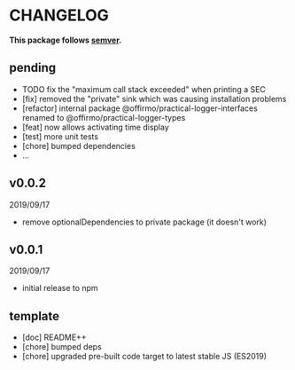 # CHANGELOG
**This package follows [semver](https://semver.org/).**

## pending
* TODO fix the "maximum call stack exceeded" when printing a SEC
* [fix] removed the "private" sink which was causing installation problems
* [refactor] internal package @offirmo/practical-logger-interfaces renamed to @offirmo/practical-logger-types
* [feat] now allows activating time display
* [test] more unit tests
* [chore] bumped dependencies
* ...

## v0.0.2
2019/09/17
* remove optionalDependencies to private package (it doesn't work)

## v0.0.1
2019/09/17
* initial release to npm

## template
* [doc] README++
* [chore] bumped deps
* [chore] upgraded pre-built code target to latest stable JS (ES2019)
